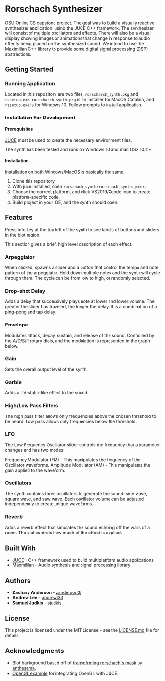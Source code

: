 # Rorschach Synthesizer

OSU Online CS capstone project. The goal was to build a visually reactive synthesizer application, using the JUCE C++ framework. The synthesizer will consist of multiple oscillators and effects. There will also be a visual display showing images or animations that change in response to audio effects being placed on the synthesized sound. We intend to use the Maximilian C++ library to provide some digital signal processing (DSP) abstractions.

## Getting Started

### Running Application
Located in this repository are two files, `rorscharch_synth.pkg` and `rssetup.exe`. `rorscharch_synth.pkg` is an installer for MacOS Catalina, and `rssetup.exe` is for Windows 10. Follow prompts to install application.

### Installation For Development

#### Prerequisites

[JUCE](https://juce.com/) must be used to create the necessary environment files.

The synth has been tested and runs on Windows 10 and mac OSX 10.11+.

#### Installation

Installation on both Windows/MacOS is basically the same.

1. Clone this repository.
2. With juce installed, open `rorschach_synth/rorschach_synth.jucer`.
3. Choose the correct platform, and click VS2019/Xcode icon to create platform-specific code.
4. Build project in your IDE, and the synth should open.

## Features

Press info key at the top left of the synth to see labels of buttons and sliders in the blot region.

This section gives a brief, high level description of each effect.

### Arpeggiator

When clicked, spawns a slider and a button that control the tempo and note pattern of the arpeggiator. Hold down multiple notes and the synth will cycle through them. The cycle can be from low to high, or randomly selected.

### Drop-shot Delay

Adds a delay that successively plays note at lower and lower volume. The greater the slider has traveled, the longer the delay. It is a combination of a ping-pong and tap delay.

### Envelope

Modulates attack, decay, sustain, and release of the sound. Controlled by the A/D/S/R rotary dials, and the modulation is represented in the graph below.

### Gain

Sets the overall output level of the synth.

### Garble

Adds a TV-static-like effect to the sound.

### High/Low Pass Filters

The high pass filter allows only frequencies above the chosen threshold to be heard. Low pass allows only frequencies below the threshold.


### LFO

The Low Frequency Oscillator slider controls the frequency that a parameter changes and has two modes:

Frequency Modulator (FM) - This manipulates the frequency of the Oscillator waveforms.
Amplitude Modulator (AM) - This manipulates the gain applied to the waveform.


### Oscillators

The synth contains three oscillators to generate the sound: sine wave, square wave, and saw wave. Each oscillator volume can be adjusted independently to create unique waveforms.

### Reverb

Adds a reverb effect that simulates the sound echoing off the walls of a room. The dial controls how much of the effect is applied.

## Built With

* [JUCE](https://juce.com/) - C++ framework used to build multiplatform audio applications
* [Maxmillian](https://github.com/micknoise/Maximilian) - Audio synthesis and signal processing library

## Authors

* **Zachary Anderson** - [zanderson3j](https://https://github.com/zanderson3j)
* **Andrew Lee** - [andrewl33](https://https://github.com/andrewl33)
* **Samuel Judkis** - [sjudkis](https://https://github.com/sjudkis)

## License

This project is licensed under the MIT License - see the [LICENSE.md](LICENSE.md) file for details

## Acknowledgments

* Blot background based off of [transofrming rorschach's mask](https://codepen.io/anthesema/pen/GzzGpQ) by [anthesema](https://codepen.io/anthesema).
* [OpenGL example](https://gist.github.com/wtsnz/a5ee2c0216b834df5aaace5e67716f0b) for integrating OpenGL with JUCE.
